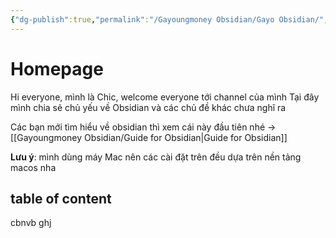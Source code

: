 ```yaml
---
{"dg-publish":true,"permalink":"/Gayoungmoney Obsidian/Gayo Obsidian/","tags":["gardenEntry"],"noteIcon":""}
---
```


# Homepage

Hi everyone, mình là Chic, welcome everyone tới channel của mình
Tại đây mình chia sẻ chủ yếu về Obsidian và các chủ đề khác chưa nghĩ ra

Các bạn mới tìm hiểu về obsidian thì xem cái này đầu tiên nhé → [[Gayoungmoney Obsidian/Guide for Obsidian\|Guide for Obsidian]]


**Lưu ý**: mình dùng máy Mac nên các cài đặt trên đều dựa trên nền tảng macos nha

## table of content
cbnvb
ghj